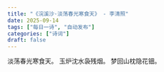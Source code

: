 ```yaml
---
title: "《浣溪沙·淡荡春光寒食天》 - 李清照"
date: 2025-09-14
tags: ["每日一诗", "自动发布"]
categories: ["诗词"]
draft: false
---
```


淡荡春光寒食天。
玉炉沈水袅残烟。
梦回山枕隐花钿。

